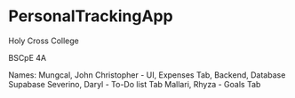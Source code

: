 # PersonalTrackingApp

Holy Cross College

BSCpE 4A

Names:
Mungcal, John Christopher - UI, Expenses Tab, Backend, Database Supabase
Severino, Daryl - To-Do list Tab
Mallari, Rhyza - Goals Tab